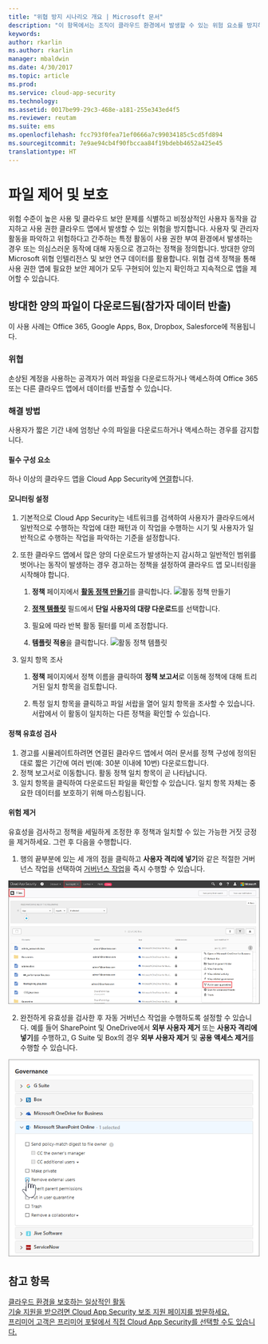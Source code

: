 ```yaml
---
title: "위협 방지 시나리오 개요 | Microsoft 문서"
description: "이 항목에서는 조직이 클라우드 환경에서 발생할 수 있는 위험 요소를 방지하기 위한 시나리오를 설명합니다."
keywords: 
author: rkarlin
ms.author: rkarlin
manager: mbaldwin
ms.date: 4/30/2017
ms.topic: article
ms.prod: 
ms.service: cloud-app-security
ms.technology: 
ms.assetid: 0017be99-29c3-468e-a181-255e343ed4f5
ms.reviewer: reutam
ms.suite: ems
ms.openlocfilehash: fcc793f0fea71ef0666a7c99034185c5cd5fd894
ms.sourcegitcommit: 7e9ae94cb4f90fbccaa84f19bdebb4652a425e45
translationtype: HT
---
```

# <a name="controlling-and-protecting-your-files"></a>파일 제어 및 보호  

위험 수준이 높은 사용 및 클라우드 보안 문제를 식별하고 비정상적인 사용자 동작을 감지하고 사용 권한 클라우드 앱에서 발생할 수 있는 위험을 방지합니다. 사용자 및 관리자 활동을 파악하고 위험하다고 간주하는 특정 활동이 사용 권한 부여 환경에서 발생하는 경우 또는 의심스러운 동작에 대해 자동으로 경고하는 정책을 정의합니다. 방대한 양의 Microsoft 위협 인텔리전스 및 보안 연구 데이터를 활용합니다. 위협 검색 정책을 통해 사용 권한 앱에 필요한 보안 제어가 모두 구현되어 있는지 확인하고 지속적으로 앱을 제어할 수 있습니다.
 
## <a name="massive-quantities-of-files-are-being-downloaded-insider-data-exfiltration"></a>방대한 양의 파일이 다운로드됨(참가자 데이터 반출)

이 사용 사례는 Office 365, Google Apps, Box, Dropbox, Salesforce에 적용됩니다.

### <a name="the-threat"></a>위협
손상된 계정을 사용하는 공격자가 여러 파일을 다운로드하거나 액세스하여 Office 365 또는 다른 클라우드 앱에서 데이터를 반출할 수 있습니다.

### <a name="the-solution"></a>해결 방법
사용자가 짧은 기간 내에 엄청난 수의 파일을 다운로드하거나 액세스하는 경우를 감지합니다.

#### <a name="prerequisites"></a>필수 구성 요소

하나 이상의 클라우드 앱을 Cloud App Security에 [연결](enable-instant-visibility-protection-and-governance-actions-for-your-apps.md)합니다.

#### <a name="setting-up-monitoring"></a>모니터링 설정

1.    기본적으로 Cloud App Security는 네트워크를 검색하여 사용자가 클라우드에서 일반적으로 수행하는 작업에 대한 패턴과 이 작업을 수행하는 시기 및 사용자가 일반적으로 수행하는 작업을 파악하는 기준을 설정합니다. 

2. 또한 클라우드 앱에서 많은 양의 다운로드가 발생하는지 감시하고 일반적인 범위를 벗어나는 동작이 발생하는 경우 경고하는 정책을 설정하여 클라우드 앱 모니터링을 시작해야 합니다.

    1. **정책** 페이지에서 [ **활동 정책 만들기**](user-activity-policies.md)를 클릭합니다. 
    ![활동 정책 만들기](./media/create-activity-policy.png)

    2. [**정책 템플릿**](policy-template-reference.md) 필드에서 **단일 사용자의 대량 다운로드**를 선택합니다.
    
    3. 필요에 따라 반복 활동 필터를 미세 조정합니다.
    
    4. **템플릿 적용**을 클릭합니다. 
    ![활동 정책 템플릿](./media/activity-policy-template.png)
     
2. 일치 항목 조사
    
    1. **정책** 페이지에서 정책 이름을 클릭하여 **정책 보고서**로 이동해 정책에 대해 트리거된 일치 항목을 검토합니다.

    2. 특정 일치 항목을 클릭하고 파일 서랍을 열어 일치 항목을 조사할 수 있습니다. 서랍에서 이 활동이 일치하는 다른 정책을 확인할 수 있습니다. 
     


#### <a name="validating-your-policy"></a>정책 유효성 검사

1. 경고를 시뮬레이트하려면 연결된 클라우드 앱에서 여러 문서를 정책 구성에 정의된 대로 짧은 기간에 여러 번(예: 30분 이내에 10번) 다운로드합니다.
3. 정책 보고서로 이동합니다. 활동 정책 일치 항목이 곧 나타납니다. 
4. 일치 항목을 클릭하여 다운로드된 파일을 확인할 수 있습니다. 일치 항목 자체는 중요한 데이터를 보호하기 위해 마스킹됩니다. 

#### <a name="removing-the-risk"></a>위험 제거

유효성을 검사하고 정책을 세밀하게 조정한 후 정책과 일치할 수 있는 가능한 거짓 긍정을 제거하세요. 그런 후 다음을 수행합니다. 
  1. 행의 끝부분에 있는 세 개의 점을 클릭하고 **사용자 격리에 넣기**와 같은 적절한 거버넌스 작업을 선택하여 [거버넌스 작업](governance-actions.md)을 즉시 수행할 수 있습니다.

 ![자동 거버넌스 외부](./media/auto-gov-external.png)

   2. 완전하게 유효성을 검사한 후 자동 거버넌스 작업을 수행하도록 설정할 수 있습니다. 예를 들어 SharePoint 및 OneDrive에서 **외부 사용자 제거** 또는 **사용자 격리에 넣기**를 수행하고, G Suite 및 Box의 경우 **외부 사용자 제거** 및 **공용 액세스 제거**를 수행할 수 있습니다.

  ![자동 거버넌스 작업 적용](./media/apply-automatic-gov-actions.png)



## <a name="see-also"></a>참고 항목  
[클라우드 환경을 보호하는 일상적인 활동](daily-activities-to-protect-your-cloud-environment.md)   
[기술 지원을 받으려면 Cloud App Security 보조 지원 페이지를 방문하세요.](http://support.microsoft.com/oas/default.aspx?prid=16031)   
[프리미어 고객은 프리미어 포털에서 직접 Cloud App Security를 선택할 수도 있습니다.](https://premier.microsoft.com/)  
  
  